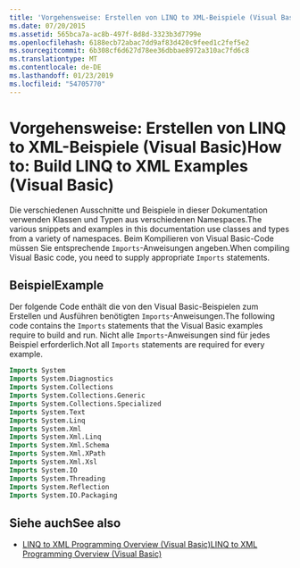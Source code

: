 ```yaml
---
title: 'Vorgehensweise: Erstellen von LINQ to XML-Beispiele (Visual Basic)'
ms.date: 07/20/2015
ms.assetid: 565bca7a-ac8b-497f-8d8d-3323b3d7799e
ms.openlocfilehash: 6188ecb72abac7dd9af83d420c9feed1c2fef5e2
ms.sourcegitcommit: 6b308cf6d627d78ee36dbbae8972a310ac7fd6c8
ms.translationtype: MT
ms.contentlocale: de-DE
ms.lasthandoff: 01/23/2019
ms.locfileid: "54705770"
---
```

# <a name="how-to-build-linq-to-xml-examples-visual-basic"></a><span data-ttu-id="eabe6-102">Vorgehensweise: Erstellen von LINQ to XML-Beispiele (Visual Basic)</span><span class="sxs-lookup"><span data-stu-id="eabe6-102">How to: Build LINQ to XML Examples (Visual Basic)</span></span>
<span data-ttu-id="eabe6-103">Die verschiedenen Ausschnitte und Beispiele in dieser Dokumentation verwenden Klassen und Typen aus verschiedenen Namespaces.</span><span class="sxs-lookup"><span data-stu-id="eabe6-103">The various snippets and examples in this documentation use classes and types from a variety of namespaces.</span></span> <span data-ttu-id="eabe6-104">Beim Kompilieren von Visual Basic-Code müssen Sie entsprechende `Imports`-Anweisungen angeben.</span><span class="sxs-lookup"><span data-stu-id="eabe6-104">When compiling Visual Basic code, you need to supply appropriate `Imports` statements.</span></span>  
  
## <a name="example"></a><span data-ttu-id="eabe6-105">Beispiel</span><span class="sxs-lookup"><span data-stu-id="eabe6-105">Example</span></span>  
 <span data-ttu-id="eabe6-106">Der folgende Code enthält die von den Visual Basic-Beispielen zum Erstellen und Ausführen benötigten `Imports`-Anweisungen.</span><span class="sxs-lookup"><span data-stu-id="eabe6-106">The following code contains the `Imports` statements that the Visual Basic examples require to build and run.</span></span> <span data-ttu-id="eabe6-107">Nicht alle `Imports`-Anweisungen sind für jedes Beispiel erforderlich.</span><span class="sxs-lookup"><span data-stu-id="eabe6-107">Not all `Imports` statements are required for every example.</span></span>  
  
```vb  
Imports System  
Imports System.Diagnostics  
Imports System.Collections  
Imports System.Collections.Generic  
Imports System.Collections.Specialized  
Imports System.Text  
Imports System.Linq  
Imports System.Xml  
Imports System.Xml.Linq  
Imports System.Xml.Schema  
Imports System.Xml.XPath  
Imports System.Xml.Xsl  
Imports System.IO  
Imports System.Threading  
Imports System.Reflection  
Imports System.IO.Packaging  
```  
  
## <a name="see-also"></a><span data-ttu-id="eabe6-108">Siehe auch</span><span class="sxs-lookup"><span data-stu-id="eabe6-108">See also</span></span>
- [<span data-ttu-id="eabe6-109">LINQ to XML Programming Overview (Visual Basic)</span><span class="sxs-lookup"><span data-stu-id="eabe6-109">LINQ to XML Programming Overview (Visual Basic)</span></span>](../../../../visual-basic/programming-guide/concepts/linq/linq-to-xml-programming-overview.md)
